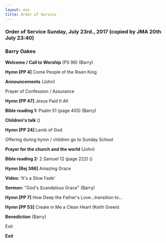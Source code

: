 ```yaml
---
layout: oos
title: Order of Service
---
```

### Order of Service Sunday, July 23rd., 2017 (copied by JMA 20th July 23:40)
### Barry Oakes

**Welcome / Call to Worship** (PS 96) (Barry)

**Hymn [PP 4]** Come People of the Risen King

**Announcements** (John)

Prayer of Confession / Assurance

**Hymn [PP 47]** Jesus Paid It All

**Bible reading 1:** Psalm 51 (page 405) (Barry)

**Children's talk** ()

**Hymn [PP 24]** Lamb of God

Offering during hymn / children go to Sunday School

**Prayer for the church and the world** (John)

**Bible reading 2:** 2 Samuel 12 (page 222) ()

**Hymn [Rej 386]** Amazing Grace

**Video:** 'It's a Slow Fade'

**Sermon:** "God's Scandalous Grace" (Barry)

**Hymn [PP 7]** How Deep the Father's Love...transition to...

**Hymn [PP 53]** Create in Me a Clean Heart (Keith Green)

**Benediction** (Barry)

Exit

**Exit**
